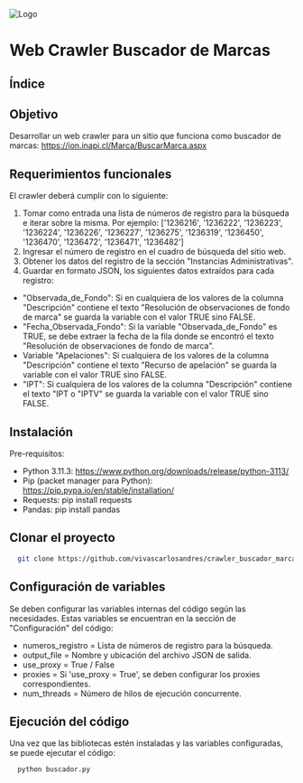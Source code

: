![Logo](https://imgur.com/YL4RHxX.png)

# Web Crawler Buscador de Marcas

## Índice

## Objetivo

Desarrollar un web crawler para un sitio que funciona como buscador de marcas: https://ion.inapi.cl/Marca/BuscarMarca.aspx

## Requerimientos funcionales

El crawler deberá cumplir con lo siguiente:

1. Tomar como entrada una lista de números de registro para la búsqueda e iterar sobre la misma. Por ejemplo: ['1236216', '1236222', '1236223', '1236224',
'1236226', '1236227', '1236275', '1236319', '1236450', '1236470', '1236472',
'1236471', '1236482']
2. Ingresar el número de registro en el cuadro de búsqueda del sitio web.
3. Obtener los datos del registro de la sección "Instancias Administrativas".
4. Guardar en formato JSON, los siguientes datos extraídos para cada registro:

- "Observada_de_Fondo": Si en cualquiera de los valores de la columna "Descripción" contiene el texto "Resolución de observaciones de fondo de marca" se guarda la variable con el valor TRUE sino FALSE.
- "Fecha_Observada_Fondo": Si la variable "Observada_de_Fondo" es TRUE, se debe extraer la fecha de la fila donde se encontró el texto "Resolución de observaciones de fondo de marca".
- Variable "Apelaciones": Si cualquiera de los valores de la columna "Descripción" contiene el texto "Recurso de apelación" se guarda la variable con el valor TRUE sino FALSE.
- "IPT": Si cualquiera de los valores de la columna "Descripción" contiene el texto "IPT o "IPTV" se guarda la variable con el valor TRUE sino FALSE.

## Instalación

Pre-requisitos:
- Python 3.11.3: https://www.python.org/downloads/release/python-3113/
- Pip (packet manager para Python): https://pip.pypa.io/en/stable/installation/
- Requests: pip install requests
- Pandas: pip install pandas

## Clonar el proyecto
```bash
  git clone https://github.com/vivascarlosandres/crawler_buscador_marcas.git
```

## Configuración de variables
Se deben configurar las variables internas del código según las necesidades. Estas variables se encuentran en la sección de "Configuración" del código:

- numeros_registro = Lista de números de registro para la búsqueda.
- output_file = Nombre y ubicación del archivo JSON de salida.
- use_proxy = True / False
- proxies = Si 'use_proxy = True', se deben configurar los proxies correspondientes.
- num_threads = Número de hilos de ejecución concurrente.

## Ejecución del código
Una vez que las bibliotecas estén instaladas y las variables configuradas, se puede ejecutar el código:
```bash
  python buscador.py
```

